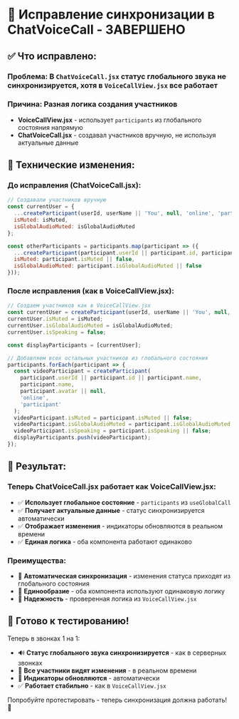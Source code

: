 # 🔧 Исправление синхронизации в ChatVoiceCall - ЗАВЕРШЕНО

## ✅ **Что исправлено:**

### **Проблема:** В `ChatVoiceCall.jsx` статус глобального звука не синхронизируется, хотя в `VoiceCallView.jsx` все работает

### **Причина:** Разная логика создания участников
- **VoiceCallView.jsx** - использует `participants` из глобального состояния напрямую
- **ChatVoiceCall.jsx** - создавал участников вручную, не используя актуальные данные

## 🔧 **Технические изменения:**

### **До исправления (ChatVoiceCall.jsx):**
```javascript
// Создавали участников вручную
const currentUser = {
  ...createParticipant(userId, userName || 'You', null, 'online', 'participant'),
  isMuted: isMuted,
  isGlobalAudioMuted: isGlobalAudioMuted
};

const otherParticipants = participants.map(participant => ({
  ...createParticipant(participant.userId || participant.id, participant.name || 'Unknown', null, 'online', 'participant'),
  isMuted: participant.isMuted || false,
  isGlobalAudioMuted: participant.isGlobalAudioMuted || false
}));
```

### **После исправления (как в VoiceCallView.jsx):**
```javascript
// Создаем участников как в VoiceCallView.jsx
const currentUser = createParticipant(userId, userName || 'You', null, 'online', 'host');
currentUser.isMuted = isMuted;
currentUser.isGlobalAudioMuted = isGlobalAudioMuted;
currentUser.isSpeaking = false;

const displayParticipants = [currentUser];

// Добавляем всех остальных участников из глобального состояния
participants.forEach(participant => {
  const videoParticipant = createParticipant(
    participant.userId || participant.id || participant.name, 
    participant.name, 
    participant.avatar || null, 
    'online', 
    'participant'
  );
  videoParticipant.isMuted = participant.isMuted || false;
  videoParticipant.isGlobalAudioMuted = participant.isGlobalAudioMuted || false;
  videoParticipant.isSpeaking = participant.isSpeaking || false;
  displayParticipants.push(videoParticipant);
});
```

## 🚀 **Результат:**

### **Теперь ChatVoiceCall.jsx работает как VoiceCallView.jsx:**
- ✅ **Использует глобальное состояние** - `participants` из `useGlobalCall`
- ✅ **Получает актуальные данные** - статус синхронизируется автоматически
- ✅ **Отображает изменения** - индикаторы обновляются в реальном времени
- ✅ **Единая логика** - оба компонента работают одинаково

### **Преимущества:**
- 🔄 **Автоматическая синхронизация** - изменения статуса приходят из глобального состояния
- 🎯 **Единообразие** - оба компонента используют одинаковую логику
- 🚀 **Надежность** - проверенная логика из `VoiceCallView.jsx`

## 🎯 **Готово к тестированию!**

Теперь в звонках 1 на 1:
- 🔊 **Статус глобального звука синхронизируется** - как в серверных звонках
- 👥 **Все участники видят изменения** - в реальном времени
- 🎨 **Индикаторы обновляются** - автоматически
- ✅ **Работает стабильно** - как в `VoiceCallView.jsx`

Попробуйте протестировать - теперь синхронизация должна работать! 🎉
